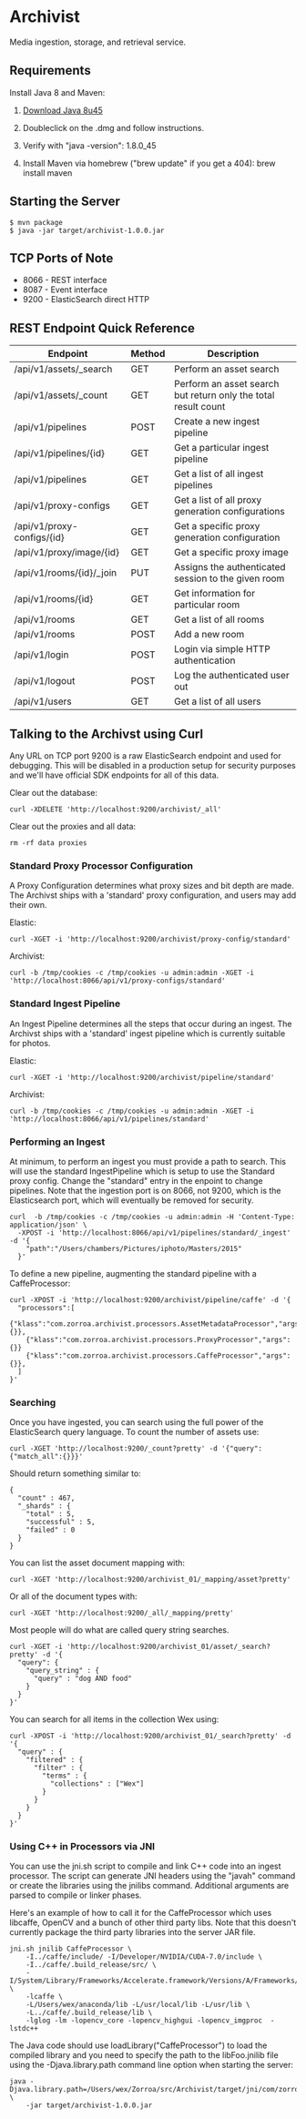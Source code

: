 # Archivist
Media ingestion, storage, and retrieval service.

## Requirements

Install Java 8 and Maven:

1. [Download Java 8u45](http://www.oracle.com/technetwork/java/javase/downloads/jdk8-downloads-2133151.html)

2. Doubleclick on the .dmg and follow instructions.

3. Verify with "java -version": 1.8.0_45

4. Install Maven via homebrew ("brew update" if you get a 404): brew install maven

## Starting the Server

```
$ mvn package
$ java -jar target/archivist-1.0.0.jar
```

## TCP Ports of Note

   * 8066 - REST interface
   * 8087 - Event interface
   * 9200 - ElasticSearch direct HTTP

## REST Endpoint Quick Reference

| Endpoint                   | Method | Description                                                    |
|----------------------------|--------|----------------------------------------------------------------|
| /api/v1/assets/_search     | GET    | Perform an asset search                                        |
| /api/v1/assets/_count      | GET    | Perform an asset search but return only the total result count |
| /api/v1/pipelines          | POST   | Create a new ingest pipeline                                   |
| /api/v1/pipelines/{id}        | GET    | Get a particular ingest pipeline                               |
| /api/v1/pipelines          | GET    | Get a list of all ingest pipelines                             |
| /api/v1/proxy-configs      | GET    | Get a list of all proxy generation configurations              |
| /api/v1/proxy-configs/{id} | GET    | Get a specific proxy generation configuration                  |
| /api/v1/proxy/image/{id}   | GET    | Get a specific proxy image                                     |
| /api/v1/rooms/{id}/_join   | PUT    | Assigns the authenticated session to the given room            |
| /api/v1/rooms/{id}         | GET    | Get information for particular room                            |
| /api/v1/rooms              | GET    | Get a list of all rooms                                        |
| /api/v1/rooms              | POST   | Add a new room                                                 |
| /api/v1/login              | POST   | Login via simple HTTP authentication                           |
| /api/v1/logout             | POST   | Log the authenticated user out                                 |
| /api/v1/users              | GET    | Get a list of all users                                        |

## Talking to the Archivst using Curl

Any URL on TCP port 9200 is a raw ElasticSearch endpoint and used for debugging.  This will be disabled
in a production setup for security purposes and we'll have official SDK endpoints for all of this data.

Clear out the database:
```
curl -XDELETE 'http://localhost:9200/archivist/_all'
```

Clear out the proxies and all data:

```
rm -rf data proxies
```

### Standard Proxy Processor Configuration

A Proxy Configuration determines what proxy sizes and bit depth are made.  The Archivst ships with
a 'standard' proxy configuration, and users may add their own.

Elastic:
```
curl -XGET -i 'http://localhost:9200/archivist/proxy-config/standard'
```

Archivist:
```
curl -b /tmp/cookies -c /tmp/cookies -u admin:admin -XGET -i 'http://localhost:8066/api/v1/proxy-configs/standard'
```

### Standard Ingest Pipeline

An Ingest Pipeline determines all the steps that occur during an ingest.  The Archivst ships with
a 'standard' ingest pipeline which is currently suitable for photos.

Elastic:
```
curl -XGET -i 'http://localhost:9200/archivist/pipeline/standard'
```

Archivist:
```
curl -b /tmp/cookies -c /tmp/cookies -u admin:admin -XGET -i 'http://localhost:8066/api/v1/pipelines/standard'
```

### Performing an Ingest

At minimum, to perform an ingest you must provide a path to search.  This will use the standard IngestPipeline which
is setup to use the Standard proxy config. Change the "standard" entry in the enpoint to change pipelines.
Note that the ingestion port is on 8066, not 9200, which is the Elasticsearch port, which will eventually be removed for security.

```
curl  -b /tmp/cookies -c /tmp/cookies -u admin:admin -H 'Content-Type: application/json' \
  -XPOST -i 'http://localhost:8066/api/v1/pipelines/standard/_ingest' -d '{
    "path":"/Users/chambers/Pictures/iphoto/Masters/2015"
  }'
```

To define a new pipeline, augmenting the standard pipeline with a CaffeProcessor:

```
curl -XPOST -i 'http://localhost:9200/archivist/pipeline/caffe' -d '{
  "processors":[
    {"klass":"com.zorroa.archivist.processors.AssetMetadataProcessor","args":{}},
    {"klass":"com.zorroa.archivist.processors.ProxyProcessor","args":{}}
    {"klass":"com.zorroa.archivist.processors.CaffeProcessor","args":{}},
  ]
}'
```

### Searching

Once you have ingested, you can search using the full power of the ElasticSearch query language. To count the number of assets use:

```
curl -XGET 'http://localhost:9200/_count?pretty' -d '{"query":{"match_all":{}}}'
```

Should return something similar to:

```
{
  "count" : 467,
  "_shards" : {
    "total" : 5,
    "successful" : 5,
    "failed" : 0
  }
}
```

You can list the asset document mapping with:

```
curl -XGET 'http://localhost:9200/archivist_01/_mapping/asset?pretty'
```

Or all of the document types with:

```
curl -XGET 'http://localhost:9200/_all/_mapping/pretty'
```


Most people will do what are called query string searches.

```
curl -XGET -i 'http://localhost:9200/archivist_01/asset/_search?pretty' -d '{
  "query": {
    "query_string" : {
      "query" : "dog AND food"
    }
  }
}'
```

You can search for all items in the collection Wex using:

```
curl -XPOST -i 'http://localhost:9200/archivist_01/_search?pretty' -d '{
  "query" : {
    "filtered" : {
      "filter" : {
        "terms" : {
          "collections" : ["Wex"]
        }
      }
    }
  }
}'
```

### Using C++ in Processors via JNI

You can use the jni.sh script to compile and link C++ code into an ingest processor.
The script can generate JNI headers using the "javah" command or create the libraries
using the jnilibs command. Additional arguments are parsed to compile or linker phases.

Here's an example of how to call it for the CaffeProcessor which uses libcaffe,
OpenCV and a bunch of other third party libs. Note that this doesn't currently
package the third party libraries into the server JAR file.

```
jni.sh jnilib CaffeProcessor \
    -I../caffe/include/ -I/Developer/NVIDIA/CUDA-7.0/include \
    -I../caffe/.build_release/src/ \
    -I/System/Library/Frameworks/Accelerate.framework/Versions/A/Frameworks/vecLib.framework/Versions/A/Headers/ \
    -lcaffe \
    -L/Users/wex/anaconda/lib -L/usr/local/lib -L/usr/lib \
    -L../caffe/.build_release/lib \
    -lglog -lm -lopencv_core -lopencv_highgui -lopencv_imgproc  -lstdc++
```

The Java code should use loadLibrary("CaffeProcessor") to load the compiled library
and you need to specify the path to the libFoo.jnilib file using the -Djava.library.path
 command line option when starting the server:

```
java -Djava.library.path=/Users/wex/Zorroa/src/Archivist/target/jni/com/zorroa/archivist/processors/CaffeProcessor \
    -jar target/archivist-1.0.0.jar
```

